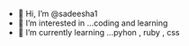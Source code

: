 - 👋 Hi, I’m @sadeesha1
- 👀 I’m interested in ...coding and learning
- 🌱 I’m currently learning ...pyhon , ruby , css


<!---
sadeesha1/sadeesha1 is a ✨ special ✨ repository because its `README.md` (this file) appears on your GitHub profile.
You can click the Preview link to take a look at your changes.
--->
